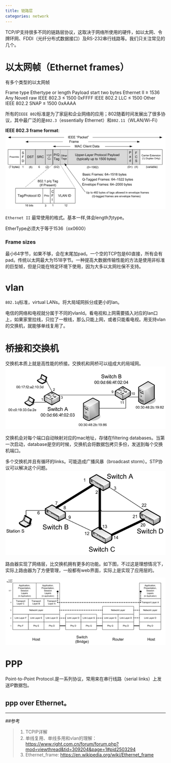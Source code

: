 ```yaml
---
title: 链路层
categories: network
---
```

TCP/IP支持很多不同的链路层协议，这取决于网络所使用的硬件，如以太网、令牌环网、FDDI（光纤分布式数据接口）及RS-232串行线路等。我们只关注常见的几个。

# 以太网帧（Ethernet frames）
有多个类型的以太网帧

Frame type	Ethertype or length	Payload start two bytes
Ethernet II	≥ 1536	Any
Novell raw IEEE 802.3	≤ 1500	0xFFFF
IEEE 802.2 LLC	≤ 1500	Other
IEEE 802.2 SNAP	≤ 1500	0xAAAA

所有的`IEEE 802`标准是为了家庭和企业网络的应用；802随着时间发展出了很多协议，其中最广泛的是`802.3`（essentially Ethernet）和`802.11`（WLAN/Wi-Fi）

**IEEE 802.3 frame format**:
![1](/assets/link1.png)

`Ethernet II`
最常使用的格式。基本一样,体会length为type。

EtherType必须大于等于1536（ox0600）

### Frame sizes
最小64字节，如果不够，会在末尾加pad。一个空的TCP包是60直接，所有会有pad。传统以太网最大为1518字节。一种提高大数据传输性能的方法是使用非标准的巨型帧，但是只能在特定环境下使用，因为大多以太网社保不支持。

# vlan
`802.1q`标准，virtual LANs。将大局域网拆分成更小的lan。

电信的网络和电视就分属于不同的vlanId。看电视和上网需要插入对应的lan口上，如果家里拉线，只拉了一根线，那么只能上网，或者只能看电视。用支持vlan的交换机，就能够单线复用了。



# 桥接和交换机

交换机本质上就是高性能的桥接。交换机和网桥可以组成大的局域网。
![](/assets/link2.png)

交换机会对每个端口自动映射对应的mac地址，存储在filtering databases。当第一次启动，database是空的时候，交换机会将数据包拷贝多份，发送到每个交换机端口。


多个交换机并且有循环的links。可能造成广播风暴（broadcast storm）。STP协议可以解决这个问题。
![](/assets/link3.png)

路由器实现了网络层，比交换机拥有更多的功能。如下图，不过这是理想情况下，实际上路由器为了方便管理，一般都有web界面，实际上是实现了应用层的。

![](/assets/link4.png)




# PPP

Point-to-Point Protocol.是一系列协议，常用来在串行线路（serial links）上发送IP数据包。

## ppp over Ethernet。
---
##参考
>1. TCPIP详解 
>2. 单线复用、单线多用和vlan的理解：https://www.right.com.cn/forum/forum.php?mod=viewthread&tid=309204&page=1#pid2503294
>3. Ethernet_frame: https://en.wikipedia.org/wiki/Ethernet_frame